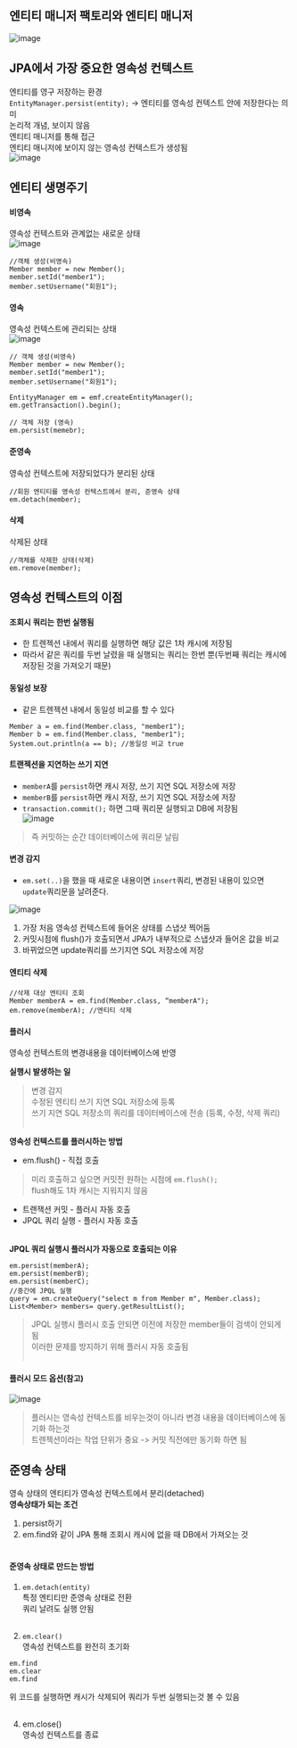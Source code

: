 ## 엔티티 매니저 팩토리와 엔티티 매니저
![image](https://github.com/Jurioh0603/study/assets/148063470/d0c7fe37-91cf-43fa-829f-8faf632e6c51)

## JPA에서 가장 중요한 영속성 컨텍스트
엔티티를 영구 저장하는 환경<br>
`EntityManager.persist(entity);` -> 엔티티를 영속성 컨텍스트 안에 저장한다는 의미<br>
논리적 개념, 보이지 않음<br>
엔티티 매니저를 통해 접근<br>
엔티티 매니저에 보이지 않는 영속성 컨텍스트가 생성됨<br>
![image](https://github.com/Jurioh0603/study/assets/148063470/f8471b72-40d9-4662-9ce6-d1db55bc106f)<br>

## 엔티티 생명주기
#### 비영속<br>
영속성 컨텍스트와 관계없는 새로운 상태<br>
![image](https://github.com/Jurioh0603/study/assets/148063470/aab52eb6-0f37-4f0e-90ac-88f930214130)<br>

```
//객체 생성(비영속)
Member member = new Member();
member.setId("member1");
member.setUsername("회원1");
```
#### 영속
영속성 컨텍스트에 관리되는 상태<br>
![image](https://github.com/Jurioh0603/study/assets/148063470/9971e6ae-f8a2-4a9b-8c38-621566c3286f)<br>

```
// 객체 생성(비영속)
Member member = new Member();
member.setId("member1");
member.setUsername("회원1");

EntityyManager em = emf.createEntityManager();
em.getTransaction().begin();

// 객체 저장 (영속)
em.persist(memebr);
```
#### 준영속
영속성 컨텍스트에 저장되었다가 분리된 상태
```
//회원 엔티티를 영속성 컨텍스트에서 분리, 준영속 상태  
em.detach(member); 
```
#### 삭제
삭제된 상태
```
//객체를 삭제한 상태(삭제)  
em.remove(member);
```

## 영속성 컨텍스트의 이점

#### 조회시 쿼리는 한번 실행됨<br>
- 한 트렌젝션 내에서 쿼리를 실행하면 해당 값은 1차 캐시에 저장됨<br>
- 따라서 같은 쿼리를 두번 날렸을 때 실행되는 쿼리는 한번 뿐(두번째 쿼리는 캐시에 저장된 것을 가져오기 때문)<br>

#### 동일성 보장<br>
- 같은 트렌젝션 내에서 동일성 비교를 할 수 있다<br>
```
Member a = em.find(Member.class, "member1");  
Member b = em.find(Member.class, "member1");
System.out.println(a == b); //동일성 비교 true
```
#### 트랜젝션을 지연하는 쓰기 지연<br>
- `memberA`를 `persist`하면 캐시 저장, 쓰기 지연 SQL 저장소에 저장<br>
- `memberB`를 `persist`하면 캐시 저장, 쓰기 지연 SQL 저장소에 저장<br>
- `transaction.commit();` 하면 그때 쿼리문 실행되고 DB에 저장됨<br>
![image](https://github.com/Jurioh0603/study/assets/148063470/ead9ae2c-f6e2-4bb2-8a8b-5858f9299a51)<br>

> 즉 커밋하는 순간 데이터베이스에 쿼리문 날림<br>

#### 변경 감지<br>
- `em.set(..)`을 했을 때 새로운 내용이면 `insert`쿼리, 변경된 내용이 있으면 `update`쿼리문을 날려준다.<br>

![image](https://github.com/Jurioh0603/study/assets/148063470/0f8751a5-585e-4189-96df-9713d8ba290d)<br>

1. 가장 처음 영속성 컨텍스트에 들어온 상태를 스냅샷 찍어둠<br>
2. 커밋시점에 flush()가 호출되면서 JPA가 내부적으로 스냅샷과 들어온 값을 비교<br>
3. 바뀌었으면 update쿼리를 쓰기지연 SQL 저장소에 저장<br>

#### 엔티티 삭제
```
//삭제 대상 엔티티 조회  
Member memberA = em.find(Member.class, “memberA");
em.remove(memberA); //엔티티 삭제
```

#### 플러시<br>
영속성 컨텍스트의 변경내용을 데이터베이스에 반영<br>

**실행시 발생하는 일**<br>
> 변경 감지<br>
> 수정된 엔티티 쓰기 지연 SQL 저장소에 등록<br>
> 쓰기 지연 SQL 저장소의 쿼리를 데이터베이스에 전송 (등록, 수정, 삭제 쿼리)<br><br>

**영속성 컨텍스트를 플러시하는 방법**<br>
- em.flush() - 직접 호출<br>
> 미리 호출하고 싶으면 커밋전 원하는 시점에 `em.flush();`<br>
> flush해도 1차 캐시는 지워지지 않음<br>
- 트랜잭션 커밋 - 플러시 자동 호출<br>
- JPQL 쿼리 실행 - 플러시 자동 호출<br><br>

**JPQL 쿼리 실행시 플러시가 자동으로 호출되는 이유**<br>
```
em.persist(memberA);
em.persist(memberB);
em.persist(memberC);
//중간에 JPQL 실행
query = em.createQuery("select m from Member m", Member.class);
List<Member> members= query.getResultList();
```
> JPQL 실행시 플러시 호출 안되면 이전에 저장한 member들이 검색이 안되게 됨<br>
> 이러한 문제를 방지하기 위해 플러시 자동 호출됨<br><br>

#### 플러시 모드 옵션(참고)<br>
![image](https://github.com/Jurioh0603/study/assets/148063470/2fe4a2c4-c998-4547-897f-1318fb0d4d88)<br>

> 플러시는 영속성 컨텍스트를 비우는것이 아니라 변경 내용을 데이터베이스에 동기화 하는것<br>
> 트렌젝션이라는 작업 단위가 중요 -> 커밋 직전에만 동기화 하면 됨<br>

## 준영속 상태
영속 상태의 엔티티가 영속성 컨텍스트에서 분리(detached)<br>
**영속상태가 되는 조건**<br>
1. persist하기<br>
2. em.find와 같이 JPA 통해 조회시 캐시에 없을 때 DB에서 가져오는 것<br><br>

#### 준영속 상태로 만드는 방법<br>
1. `em.detach(entity)`<br>
특정 엔티티만 준영속 상태로 전환<br>
쿼리 날려도 실행 안됨<br><br>

3. `em.clear()`<br>
영속성 컨텍스트를 완전히 초기화<br>
```
em.find
em.clear
em.find
```
위 코드를 실행하면 캐시가 삭제되어 쿼리가 두번 실행되는것 볼 수 있음<br><br>

4. em.close()<br>
영속성 컨텍스트를 종료<br>
